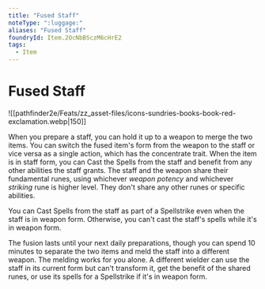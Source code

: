 ```yaml
---
title: "Fused Staff"
noteType: ":luggage:"
aliases: "Fused Staff"
foundryId: Item.2OcNbBSczM6cHrE2
tags:
  - Item
---
```


# Fused Staff
![[pathfinder2e/Feats/zz_asset-files/icons-sundries-books-book-red-exclamation.webp|150]]

When you prepare a staff, you can hold it up to a weapon to merge the two items. You can switch the fused item's form from the weapon to the staff or vice versa as a single action, which has the concentrate trait. When the item is in staff form, you can Cast the Spells from the staff and benefit from any other abilities the staff grants. The staff and the weapon share their fundamental runes, using whichever _weapon potency_ and whichever _striking_ rune is higher level. They don't share any other runes or specific abilities.

You can Cast Spells from the staff as part of a Spellstrike even when the staff is in weapon form. Otherwise, you can't cast the staff's spells while it's in weapon form.

The fusion lasts until your next daily preparations, though you can spend 10 minutes to separate the two items and meld the staff into a different weapon. The melding works for you alone. A different wielder can use the staff in its current form but can't transform it, get the benefit of the shared runes, or use its spells for a Spellstrike if it's in weapon form.
